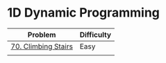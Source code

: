 # 1D Dynamic Programming

| Problem                                                                           | Difficulty |
| --------------------------------------------------------------------------------- | ---------- |
| [70. Climbing Stairs](https://leetcode.com/problems/climbing-stairs/description/) | Easy       |
|                                                                                   |            |
